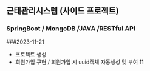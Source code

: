 ## 근태관리시스템 (사이드 프로젝트)
### SpringBoot / MongoDB /JAVA /RESTful API

###2023-11-21
- 프로젝트 생성
- 회원가입 구현 / 회원가입 시 uuid객체 자동생성 및 부여 11 